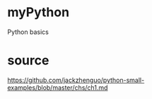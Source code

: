 # myPython
Python basics


# source
https://github.com/jackzhenguo/python-small-examples/blob/master/chs/ch1.md